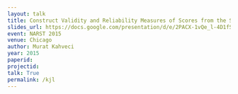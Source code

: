 ```yaml
---
layout: talk
title: Construct Validity and Reliability Measures of Scores from the Science Teachers’ Pedagogical Discontentment (STPD) Scale
slides_url: https://docs.google.com/presentation/d/e/2PACX-1vQe_l-4D1fSnJl18tt0nO5czuVWtpAzrS0cTOHdTFxt31JHv2OZQzeRXEQd29BWCWzvwLqvCfDh4BqQ/embed?start=false&loop=false&delayms=3000
event: NARST 2015
venue: Chicago
author: Murat Kahveci
year: 2015
paperid: 
projectid: 
talk: True
permalink: /kjl
---
```


